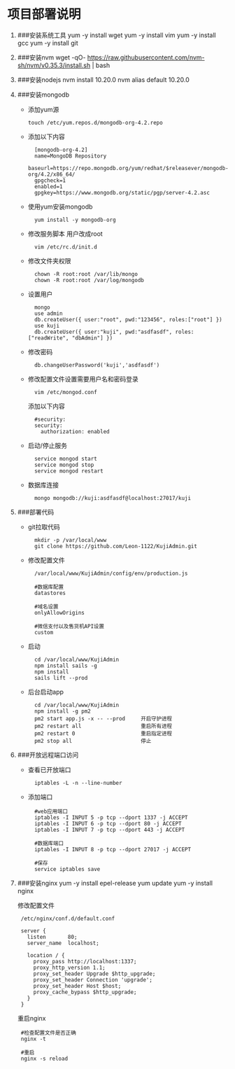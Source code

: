 # 项目部署说明

1. ###安装系统工具
        yum -y install wget
        yum -y install vim
        yum -y install gcc
        yum -y install git

2. ###安装nvm
        wget -qO- https://raw.githubusercontent.com/nvm-sh/nvm/v0.35.3/install.sh | bash

3. ###安装nodejs
        nvm install 10.20.0
        nvm alias default 10.20.0

4. ###安装mongodb
    - 添加yum源

          touch /etc/yum.repos.d/mongodb-org-4.2.repo

    - 添加以下内容

            [mongodb-org-4.2]
            name=MongoDB Repository
            baseurl=https://repo.mongodb.org/yum/redhat/$releasever/mongodb-org/4.2/x86_64/
            gpgcheck=1
            enabled=1
            gpgkey=https://www.mongodb.org/static/pgp/server-4.2.asc

    - 使用yum安装mongodb

            yum install -y mongodb-org

    - 修改服务脚本 用户改成root

            vim /etc/rc.d/init.d

    - 修改文件夹权限

            chown -R root:root /var/lib/mongo
            chown -R root:root /var/log/mongodb

    - 设置用户

            mongo
            use admin
            db.createUser({ user:"root", pwd:"123456", roles:["root"] })
            use kuji
            db.createUser({ user:"kuji", pwd:"asdfasdf", roles:["readWrite", "dbAdmin"] })

    - 修改密码

            db.changeUserPassword('kuji','asdfasdf')

    - 修改配置文件设置需要用户名和密码登录

            vim /etc/mongod.conf

        添加以下内容

            #security:
            security:
              authorization: enabled

    - 启动/停止服务

            service mongod start
            service mongod stop
            service mongod restart

    - 数据库连接

            mongo mongodb://kuji:asdfasdf@localhost:27017/kuji

5. ###部署代码
    - git拉取代码

            mkdir -p /var/local/www
            git clone https://github.com/Leon-1122/KujiAdmin.git

    - 修改配置文件

            /var/local/www/KujiAdmin/config/env/production.js

            #数据库配置
            datastores

            #域名设置
            onlyAllowOrigins

            #微信支付以及售货机API设置
            custom

    - 启动

            cd /var/local/www/KujiAdmin
            npm install sails -g
            npm install
            sails lift --prod

    - 后台启动app

            cd /var/local/www/KujiAdmin
            npm install -g pm2
            pm2 start app.js -x -- --prod     开启守护进程
            pm2 restart all                   重启所有进程
            pm2 restart 0                     重启指定进程
            pm2 stop all                      停止

6. ###开放远程端口访问

    - 查看已开放端口

            iptables -L -n --line-number

    - 添加端口

            #web应用端口
            iptables -I INPUT 5 -p tcp --dport 1337 -j ACCEPT
            iptables -I INPUT 6 -p tcp --dport 80 -j ACCEPT
            iptables -I INPUT 7 -p tcp --dport 443 -j ACCEPT

            #数据库端口
            iptables -I INPUT 8 -p tcp --dport 27017 -j ACCEPT

            #保存
            service iptables save

7. ###安装nginx
        yum -y install epel-release
        yum update
        yum -y install nginx

    修改配置文件

        /etc/nginx/conf.d/default.conf

        server {
          listen       80;
          server_name  localhost;

          location / {
            proxy_pass http://localhost:1337;
            proxy_http_version 1.1;
            proxy_set_header Upgrade $http_upgrade;
            proxy_set_header Connection 'upgrade';
            proxy_set_header Host $host;
            proxy_cache_bypass $http_upgrade;
          }
        }

    重启nginx

        #检查配置文件是否正确
        nginx -t

        #重启
        nginx -s reload
